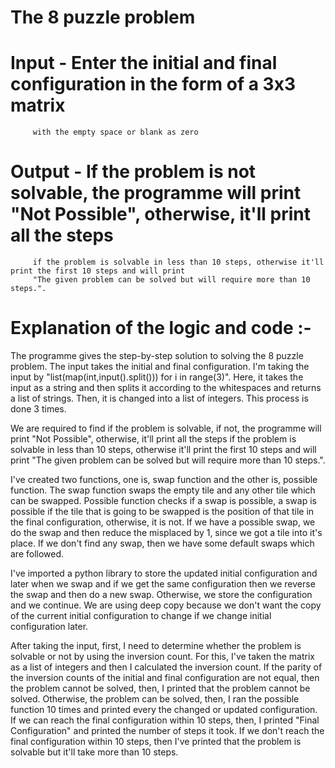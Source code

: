 # The 8 puzzle problem 

# Input - Enter the initial and final configuration in the form of a 3x3 matrix
         with the empty space or blank as zero
        
# Output - If the problem is not solvable, the programme will print "Not Possible", otherwise, it'll print all the steps 
         if the problem is solvable in less than 10 steps, otherwise it'll print the first 10 steps and will print 
         "The given problem can be solved but will require more than 10 steps.".

# Explanation of the logic and code :-

The programme gives the step-by-step solution to solving the 8 puzzle problem.
The input takes the initial and final configuration. I'm taking the input by "list(map(int,input().split())) for i in range(3)".
Here, it takes the input as a string and then splits it according to the whitespaces and returns a list of strings. Then, it is
changed into a list of integers. This process is done 3 times.

We are required to find if the problem is solvable, if not, the programme will print "Not Possible", otherwise, it'll 
print all the steps if the problem is solvable in less than 10 steps, otherwise it'll print the first 10 steps and will
print "The given problem can be solved but will require more than 10 steps.".

I've created two functions, one is, swap function and the other is, possible function. The swap function swaps the empty tile
and any other tile which can be swapped. Possible function checks if a swap is possible, a swap is possible if the tile that is
going to be swapped is the position of that tile in the final configuration, otherwise, it is not. If we have a possible
swap, we do the swap and then reduce the misplaced by 1, since we got a tile into it's place. If we don't find any swap,
then we have some default swaps which are followed.

I've imported a python library to store the updated initial configuration and later when we swap and if we get the same configuration then we
reverse the swap and then do a new swap. Otherwise, we store the configuration and we continue. We are using deep copy because we don't want the
copy of the current initial configuration to change if we change initial configuration later.

After taking the input, first, I need to determine whether the problem is solvable or not by using the inversion count. For
this, I've taken the matrix as a list of integers and then I calculated the inversion count. If the parity of the inversion 
counts of the initial and final configuration are not equal, then the problem cannot be solved, then, I printed that the 
problem cannot be solved. Otherwise, the problem can be solved, then, I ran the possible function 10 times and printed every 
the changed or updated configuration. If we can reach the final configuration within 10 steps, then, I printed "Final Configuration"
and printed the number of steps it took. If we don't reach the final configuration within 10 steps, then I've printed that
the problem is solvable but it'll take more than 10 steps.
